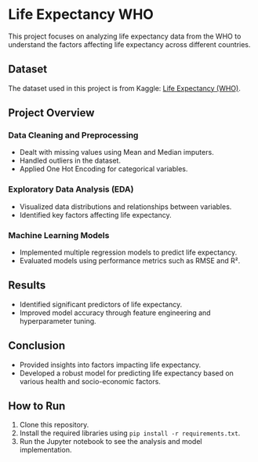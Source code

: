# Life Expectancy WHO

This project focuses on analyzing life expectancy data from the WHO to understand the factors affecting life expectancy across different countries.

## Dataset

The dataset used in this project is from Kaggle: [Life Expectancy (WHO)](https://www.kaggle.com/datasets/kumarajarshi/life-expectancy-who).

## Project Overview

### Data Cleaning and Preprocessing
- Dealt with missing values using Mean and Median imputers.
- Handled outliers in the dataset.
- Applied One Hot Encoding for categorical variables.

### Exploratory Data Analysis (EDA)
- Visualized data distributions and relationships between variables.
- Identified key factors affecting life expectancy.

### Machine Learning Models
- Implemented multiple regression models to predict life expectancy.
- Evaluated models using performance metrics such as RMSE and R².

## Results
- Identified significant predictors of life expectancy.
- Improved model accuracy through feature engineering and hyperparameter tuning.

## Conclusion
- Provided insights into factors impacting life expectancy.
- Developed a robust model for predicting life expectancy based on various health and socio-economic factors.

## How to Run
1. Clone this repository.
2. Install the required libraries using `pip install -r requirements.txt`.
3. Run the Jupyter notebook to see the analysis and model implementation.

